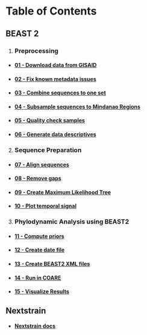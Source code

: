 # Table of Contents

## BEAST 2

1. ### Preprocessing

- #### [01 - Download data from GISAID]()
- #### [02 - Fix known metadata issues]()
- #### [03 - Combine sequences to one set]()
- #### [04 - Subsample sequences to Mindanao Regions]()
- #### [05 - Quality check samples]()
- #### [06 - Generate data descriptives]()

2. ### Sequence Preparation

- #### [07 - Align sequences]()
- #### [08 - Remove gaps]()
- #### [09 - Create Maximum Likelihood Tree]()
- #### [10 - Plot temporal signal]()

3. ### Phylodynamic Analysis using BEAST2

- #### [11 - Compute priors]()
- #### [12 - Create date file]()
- #### [13 - Create BEAST2 XML files]()
- #### [14 - Run in COARE]()
- #### [15 - Visualize Results]()

## Nextstrain

- #### [Nextstrain docs](nextstrain/nextstrain-docs.md)
